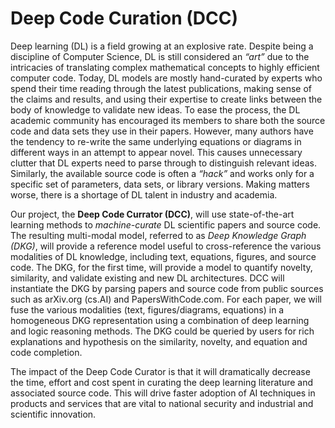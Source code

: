 # Deep Code Curation (DCC)

Deep learning (DL) is a field growing at an explosive rate. Despite being a discipline of Computer Science, DL is still considered an *“art”* due to the intricacies of translating complex mathematical concepts to highly efficient computer code. Today, DL models are mostly hand-curated by experts who spend their time reading through the latest publications, making sense of the claims and results, and using their expertise to create links between the body of knowledge to validate new ideas. To ease the process, the DL academic community has encouraged its members to share both the source code and data sets they use in their papers. However, many authors have the tendency to re-write the same underlying equations or diagrams in different ways in an attempt to appear novel. This causes unnecessary clutter that DL experts need to parse through to distinguish relevant ideas. Similarly, the available source code is often a *“hack”* and works only for a specific set of parameters, data sets, or library versions. Making matters worse, there is a shortage of DL talent in industry and academia. 

Our project, the **Deep Code Currator (DCC)**, will use state-of-the-art learning methods to *machine-curate* DL scientific papers and source code. The resulting multi-modal model, referred to as *Deep Knowledge Graph (DKG)*, will provide a reference model useful to cross-reference the various modalities of DL knowledge, including text, equations, figures, and source code. The DKG, for the first time, will provide a model to quantify novelty, similarity, and validate existing and new DL architectures. DCC will instantiate the DKG by parsing papers and source code from public sources such as arXiv.org (cs.AI) and PapersWithCode.com. For each paper, we will fuse the various modalities (text, figures/diagrams, equations) in a homogeneous DKG representation using a combination of deep learning and logic reasoning methods. The DKG could be queried by users for rich explanations and hypothesis on the similarity, novelty, and equation and code completion.

The impact of the Deep Code Curator is that it will dramatically decrease the time, effort and cost spent in curating the deep learning literature and associated source code. This will drive faster adoption of AI techniques in products and services that are vital to national security and industrial and scientific innovation. 
